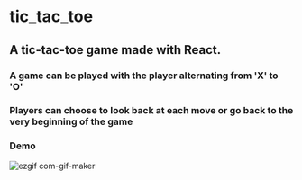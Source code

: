 # tic_tac_toe

## A tic-tac-toe game made with React.

### A game can be played with the player alternating from 'X' to 'O'

### Players can choose to look back at each move or go back to the very beginning of the game

### Demo

![ezgif com-gif-maker](https://user-images.githubusercontent.com/87786124/154394705-88e74acf-d4a0-446c-bbe7-de87f8cae0ab.gif)
